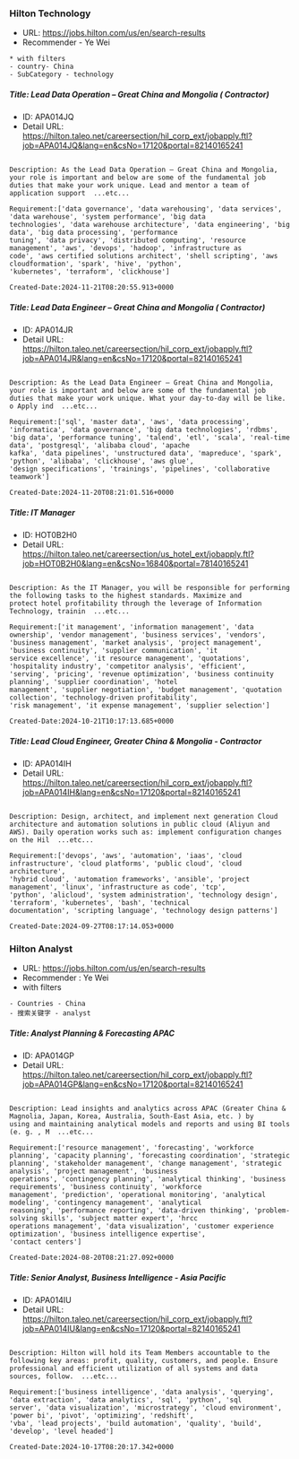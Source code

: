 ### Hilton Technology
* URL: https://jobs.hilton.com/us/en/search-results
* Recommender - Ye Wei
```
* with filters
- country- China
- SubCategory - technology 
```


##### Title: Lead Data Operation – Great China and Mongolia ( Contractor)
* ID: APA014JQ
* Detail URL: https://hilton.taleo.net/careersection/hil_corp_ext/jobapply.ftl?job=APA014JQ&lang=en&csNo=17120&portal=82140165241
```

Description: As the Lead Data Operation – Great China and Mongolia, your role is important and below are some of the fundamental job
duties that make your work unique. Lead and mentor a team of application support  ...etc...

Requirement:['data governance', 'data warehousing', 'data services', 'data warehouse', 'system performance', 'big data
technologies', 'data warehouse architecture', 'data engineering', 'big data', 'big data processing', 'performance
tuning', 'data privacy', 'distributed computing', 'resource management', 'aws', 'devops', 'hadoop', 'infrastructure as
code', 'aws certified solutions architect', 'shell scripting', 'aws cloudformation', 'spark', 'hive', 'python',
'kubernetes', 'terraform', 'clickhouse']

Created-Date:2024-11-21T08:20:55.913+0000
```


##### Title: Lead Data Engineer – Great China and Mongolia ( Contractor)
* ID: APA014JR
* Detail URL: https://hilton.taleo.net/careersection/hil_corp_ext/jobapply.ftl?job=APA014JR&lang=en&csNo=17120&portal=82140165241
```

Description: As the Lead Data Engineer – Great China and Mongolia, your role is important and below are some of the fundamental job
duties that make your work unique. What your day-to-day will be like. o Apply ind  ...etc...

Requirement:['sql', 'master data', 'aws', 'data processing', 'informatica', 'data governance', 'big data technologies', 'rdbms',
'big data', 'performance tuning', 'talend', 'etl', 'scala', 'real-time data', 'postgresql', 'alibaba cloud', 'apache
kafka', 'data pipelines', 'unstructured data', 'mapreduce', 'spark', 'python', 'alibaba', 'clickhouse', 'aws glue',
'design specifications', 'trainings', 'pipelines', 'collaborative teamwork']

Created-Date:2024-11-20T08:21:01.516+0000
```


##### Title: IT Manager
* ID: HOT0B2H0
* Detail URL: https://hilton.taleo.net/careersection/us_hotel_ext/jobapply.ftl?job=HOT0B2H0&lang=en&csNo=16840&portal=78140165241
```

Description: As the IT Manager, you will be responsible for performing the following tasks to the highest standards. Maximize and
protect hotel profitability through the leverage of Information Technology, trainin  ...etc...

Requirement:['it management', 'information management', 'data ownership', 'vendor management', 'business services', 'vendors',
'business management', 'market analysis', 'project management', 'business continuity', 'supplier communication', 'it
service excellence', 'it resource management', 'quotations', 'hospitality industry', 'competitor analysis', 'efficient',
'serving', 'pricing', 'revenue optimization', 'business continuity planning', 'supplier coordination', 'hotel
management', 'supplier negotiation', 'budget management', 'quotation collection', 'technology-driven profitability',
'risk management', 'it expense management', 'supplier selection']

Created-Date:2024-10-21T10:17:13.685+0000
```


##### Title: Lead Cloud Engineer, Greater China & Mongolia - Contractor
* ID: APA014IH
* Detail URL: https://hilton.taleo.net/careersection/hil_corp_ext/jobapply.ftl?job=APA014IH&lang=en&csNo=17120&portal=82140165241
```

Description: Design, architect, and implement next generation Cloud architecture and automation solutions in public cloud (Aliyun and
AWS). Daily operation works such as: implement configuration changes on the Hil  ...etc...

Requirement:['devops', 'aws', 'automation', 'iaas', 'cloud infrastructure', 'cloud platforms', 'public cloud', 'cloud architecture',
'hybrid cloud', 'automation frameworks', 'ansible', 'project management', 'linux', 'infrastructure as code', 'tcp',
'python', 'alicloud', 'system administration', 'technology design', 'terraform', 'kubernetes', 'bash', 'technical
documentation', 'scripting language', 'technology design patterns']

Created-Date:2024-09-27T08:17:14.053+0000
```


### Hilton Analyst
* URL: https://jobs.hilton.com/us/en/search-results
* Recommender : Ye Wei
* with filters
```
- Countries - China
- 搜索关键字 - analyst 
```


##### Title: Analyst Planning & Forecasting APAC
* ID: APA014GP
* Detail URL: https://hilton.taleo.net/careersection/hil_corp_ext/jobapply.ftl?job=APA014GP&lang=en&csNo=17120&portal=82140165241
```

Description: Lead insights and analytics across APAC (Greater China & Magnolia, Japan, Korea, Australia, South-East Asia, etc. ) by
using and maintaining analytical models and reports and using BI tools (e. g. , M  ...etc...

Requirement:['resource management', 'forecasting', 'workforce planning', 'capacity planning', 'forecasting coordination', 'strategic
planning', 'stakeholder management', 'change management', 'strategic analysis', 'project management', 'business
operations', 'contingency planning', 'analytical thinking', 'business requirements', 'business continuity', 'workforce
management', 'prediction', 'operational monitoring', 'analytical modeling', 'contingency management', 'analytical
reasoning', 'performance reporting', 'data-driven thinking', 'problem-solving skills', 'subject matter expert', 'hrcc
operations management', 'data visualization', 'customer experience optimization', 'business intelligence expertise',
'contact centers']

Created-Date:2024-08-20T08:21:27.092+0000
```


##### Title: Senior Analyst, Business Intelligence - Asia Pacific
* ID: APA014IU
* Detail URL: https://hilton.taleo.net/careersection/hil_corp_ext/jobapply.ftl?job=APA014IU&lang=en&csNo=17120&portal=82140165241
```

Description: Hilton will hold its Team Members accountable to the following key areas: profit, quality, customers, and people. Ensure
professional and efficient utilization of all systems and data sources, follow.  ...etc...

Requirement:['business intelligence', 'data analysis', 'querying', 'data extraction', 'data analytics', 'sql', 'python', 'sql
server', 'data visualization', 'microstrategy', 'cloud environment', 'power bi', 'pivot', 'optimizing', 'redshift',
'vba', 'lead projects', 'build automation', 'quality', 'build', 'develop', 'level headed']

Created-Date:2024-10-17T08:20:17.342+0000